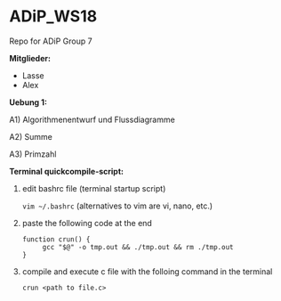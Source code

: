 # ADiP_WS18

Repo for ADiP Group 7

**Mitglieder:**

- Lasse
- Alex

__Uebung 1:__

A1) Algorithmenentwurf und Flussdiagramme

A2) Summe

A3) Primzahl

__Terminal quickcompile-script:__

1. edit bashrc file (terminal startup script)
 
    `vim ~/.bashrc` 
    (alternatives to vim are vi, nano, etc.)
    
2. paste the following code at the end

    ```
    function crun() {
         gcc "$@" -o tmp.out && ./tmp.out && rm ./tmp.out
    }
     ```
     
3. compile and execute c file with the folloing command in the terminal

    `crun <path to file.c>`